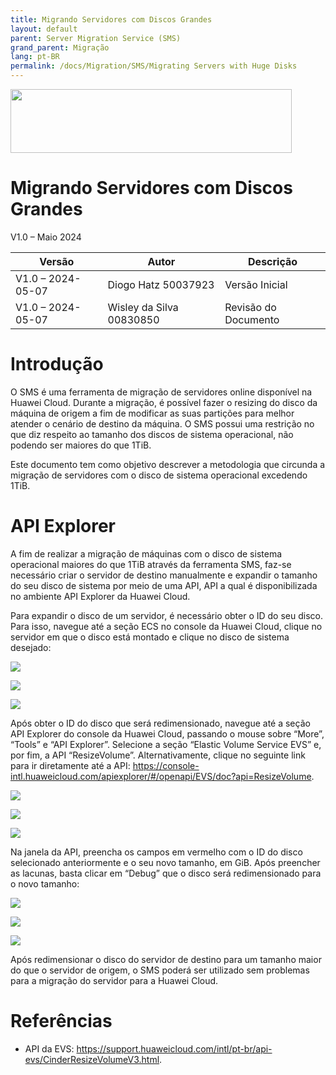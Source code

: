 ```yaml
---
title: Migrando Servidores com Discos Grandes
layout: default
parent: Server Migration Service (SMS)
grand_parent: Migração
lang: pt-BR
permalink: /docs/Migration/SMS/Migrating Servers with Huge Disks
---
```

<img width="450px" height="102px" src="https://console-static.huaweicloud.com/static/authui/20210202115135/public/custom/images/logo-en.svg">

# Migrando Servidores com Discos Grandes

V1.0 – Maio 2024

| **Versão**        | **Autor**                | **Descrição**        |
| ----------------- | ------------------------ | -------------------- |
| V1.0 – 2024-05-07 | Diogo Hatz 50037923      | Versão Inicial       |
| V1.0 – 2024-05-07 | Wisley da Silva 00830850 | Revisão do Documento |

# Introdução

O SMS é uma ferramenta de migração de servidores online disponível na
Huawei Cloud. Durante a migração, é possível fazer o resizing do disco
da máquina de origem a fim de modificar as suas partições para melhor
atender o cenário de destino da máquina. O SMS possui uma restrição no
que diz respeito ao tamanho dos discos de sistema operacional, não
podendo ser maiores do que 1TiB.

Este documento tem como objetivo descrever a metodologia que circunda a
migração de servidores com o disco de sistema operacional excedendo
1TiB.

# API Explorer

A fim de realizar a migração de máquinas com o disco de sistema
operacional maiores do que 1TiB através da ferramenta SMS, faz-se
necessário criar o servidor de destino manualmente e expandir o tamanho
do seu disco de sistema por meio de uma API, API a qual é
disponibilizada no ambiente API Explorer da Huawei Cloud.

Para expandir o disco de um servidor, é necessário obter o ID do seu
disco. Para isso, navegue até a seção ECS no console da Huawei Cloud,
clique no servidor em que o disco está montado e clique no disco de
sistema desejado:

![](/huaweicloud-knowledge-base/assets/images/SMS-Migrating-Huge-Disks/media/image3.png)

![](/huaweicloud-knowledge-base/assets/images/SMS-Migrating-Huge-Disks/media/image4.png)

![](/huaweicloud-knowledge-base/assets/images/SMS-Migrating-Huge-Disks/media/image5.png)

Após obter o ID do disco que será redimensionado, navegue até a seção
API Explorer do console da Huawei Cloud, passando o mouse sobre “More”,
“Tools” e “API Explorer”. Selecione a seção “Elastic Volume Service
EVS” e, por fim, a API “ResizeVolume”. Alternativamente, clique no
seguinte link para ir diretamente até a API:
<https://console-intl.huaweicloud.com/apiexplorer/#/openapi/EVS/doc?api=ResizeVolume>.

![](/huaweicloud-knowledge-base/assets/images/SMS-Migrating-Huge-Disks/media/image6.png)

![](/huaweicloud-knowledge-base/assets/images/SMS-Migrating-Huge-Disks/media/image7.png)

![](/huaweicloud-knowledge-base/assets/images/SMS-Migrating-Huge-Disks/media/image8.png)

Na janela da API, preencha os campos em vermelho com o ID do disco
selecionado anteriormente e o seu novo tamanho, em GiB. Após preencher
as lacunas, basta clicar em “Debug” que o disco será redimensionado para
o novo tamanho:

![](/huaweicloud-knowledge-base/assets/images/SMS-Migrating-Huge-Disks/media/image9.png)

![](/huaweicloud-knowledge-base/assets/images/SMS-Migrating-Huge-Disks/media/image10.png)

![](/huaweicloud-knowledge-base/assets/images/SMS-Migrating-Huge-Disks/media/image11.png)

Após redimensionar o disco do servidor de destino para um tamanho maior
do que o servidor de origem, o SMS poderá ser utilizado sem problemas
para a migração do servidor para a Huawei Cloud.

# Referências

  - API da EVS:
    <https://support.huaweicloud.com/intl/pt-br/api-evs/CinderResizeVolumeV3.html>.

